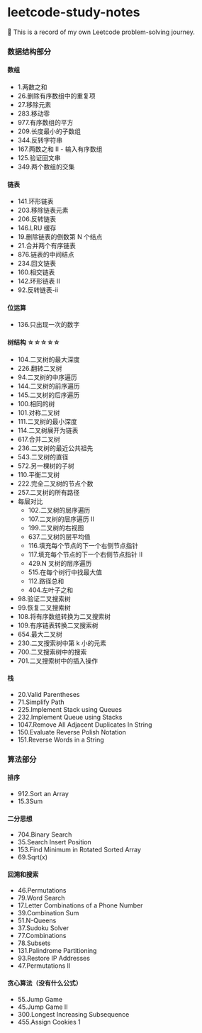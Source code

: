 # leetcode-study-notes

🐘 This is a record of my own Leetcode problem-solving journey.

### 数据结构部分

#### 数组

- 1.两数之和
- 26.删除有序数组中的重复项
- 27.移除元素
- 283.移动零
- 977.有序数组的平方
- 209.长度最小的子数组
- 344.反转字符串
- 167.两数之和 II - 输入有序数组
- 125.验证回文串
- 349.两个数组的交集

#### 链表

- 141.环形链表
- 203.移除链表元素
- 206.反转链表
- 146.LRU 缓存
- 19.删除链表的倒数第 N 个结点
- 21.合并两个有序链表
- 876.链表的中间结点
- 234.回文链表
- 160.相交链表
- 142.环形链表 II
- 92.反转链表-ii

#### 位运算

- 136.只出现一次的数字

#### 树结构 ☆☆☆☆☆

- 104.二叉树的最大深度
- 226.翻转二叉树
- 94.二叉树的中序遍历
- 144.二叉树的前序遍历
- 145.二叉树的后序遍历
- 100.相同的树
- 101.对称二叉树
- 111.二叉树的最小深度
- 114.二叉树展开为链表
- 617.合并二叉树
- 236.二叉树的最近公共祖先
- 543.二叉树的直径
- 572.另一棵树的子树
- 110.平衡二叉树
- 222.完全二叉树的节点个数
- 257.二叉树的所有路径
- 每层对比
  - 102.二叉树的层序遍历
  - 107.二叉树的层序遍历 II
  - 199.二叉树的右视图
  - 637.二叉树的层平均值
  - 116.填充每个节点的下一个右侧节点指针
  - 117.填充每个节点的下一个右侧节点指针 II
  - 429.N 叉树的层序遍历
  - 515.在每个树行中找最大值
  - 112.路径总和
  - 404.左叶子之和
- 98.验证二叉搜索树
- 99.恢复二叉搜索树
- 108.将有序数组转换为二叉搜索树
- 109.有序链表转换二叉搜索树
- 654.最大二叉树
- 230.二叉搜索树中第 k 小的元素
- 700.二叉搜索树中的搜索
- 701.二叉搜索树中的插入操作

#### 栈

- 20.Valid Parentheses
- 71.Simplify Path
- 225.Implement Stack using Queues
- 232.Implement Queue using Stacks
- 1047.Remove All Adjacent Duplicates In String
- 150.Evaluate Reverse Polish Notation
- 151.Reverse Words in a String

### 算法部分

#### 排序

- 912.Sort an Array
- 15.3Sum

#### 二分思想

- 704.Binary Search
- 35.Search Insert Position
- 153.Find Minimum in Rotated Sorted Array
- 69.Sqrt(x)

#### 回溯和搜索

- 46.Permutations
- 79.Word Search
- 17.Letter Combinations of a Phone Number
- 39.Combination Sum
- 51.N-Queens
- 37.Sudoku Solver
- 77.Combinations
- 78.Subsets
- 131.Palindrome Partitioning
- 93.Restore IP Addresses
- 47.Permutations II

#### 贪心算法（没有什么公式）

- 55.Jump Game
- 45.Jump Game II
- 300.Longest Increasing Subsequence
- 455.Assign Cookies
1
